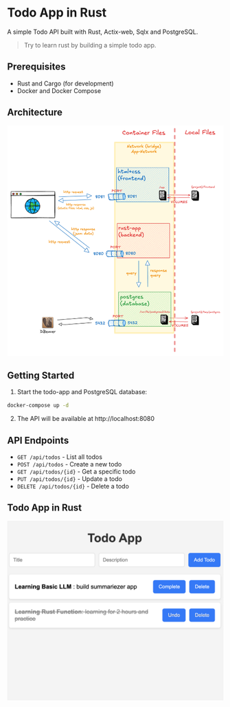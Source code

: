 # Todo App in Rust


A simple Todo API built with Rust, Actix-web, Sqlx and PostgreSQL.

> Try to learn rust by building a simple todo app.

## Prerequisites

- Rust and Cargo (for development)
- Docker and Docker Compose

## Architecture

![architecture](./assets/architecture.png)

## Getting Started

1. Start the todo-app and PostgreSQL database:

```bash
docker-compose up -d
```

2. The API will be available at http://localhost:8080

## API Endpoints

- `GET /api/todos` - List all todos
- `POST /api/todos` - Create a new todo
- `GET /api/todos/{id}` - Get a specific todo
- `PUT /api/todos/{id}` - Update a todo
- `DELETE /api/todos/{id}` - Delete a todo


## Todo App in Rust

![simple frontend](./assets/app-todo-1.png)